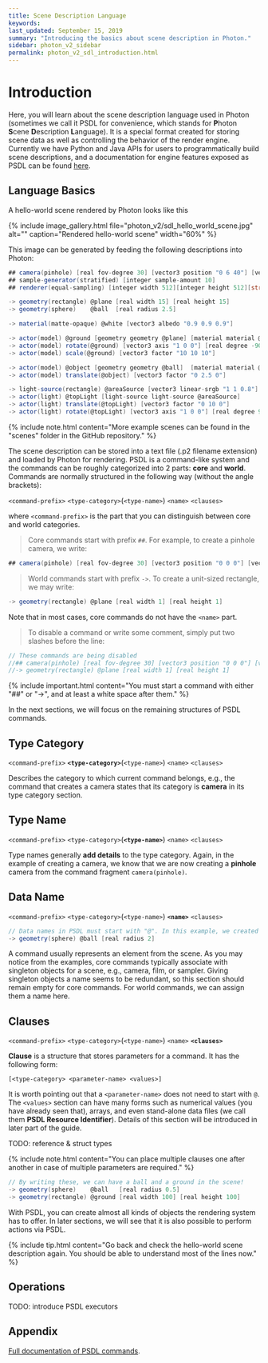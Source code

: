 ```yaml
---
title: Scene Description Language
keywords: 
last_updated: September 15, 2019
summary: "Introducing the basics about scene description in Photon."
sidebar: photon_v2_sidebar
permalink: photon_v2_sdl_introduction.html
---
```


# Introduction

Here, you will learn about the scene description language used in Photon (sometimes we call it PSDL for convenience, which stands for **P**hoton **S**cene **D**escription **L**anguage). It is a special format created for storing scene data as well as controlling the behavior of the render engine. Currently we have Python and Java APIs for users to programmatically build scene descriptions, and a documentation for engine features exposed as PSDL can be found [here](photon_v2_sdl_documentation.html).

## Language Basics

A hello-world scene rendered by Photon looks like this

{% include image_gallery.html file="photon_v2/sdl_hello_world_scene.jpg" alt="" caption="Rendered hello-world scene" width="60%" %}

This image can be generated by feeding the following descriptions into Photon:

```csharp
## camera(pinhole) [real fov-degree 30] [vector3 position "0 6 40"] [vector3 direction "0 0 -1"] [vector3 up-axis "0 1 0"]
## sample-generator(stratified) [integer sample-amount 10]
## renderer(equal-sampling) [integer width 512][integer height 512][string filter-name gaussian][string estimator bneept]

-> geometry(rectangle) @plane [real width 15] [real height 15]
-> geometry(sphere)    @ball  [real radius 2.5]

-> material(matte-opaque) @white [vector3 albedo "0.9 0.9 0.9"]

-> actor(model) @ground [geometry geometry @plane] [material material @white]
-> actor(model) rotate(@ground) [vector3 axis "1 0 0"] [real degree -90]
-> actor(model) scale(@ground) [vector3 factor "10 10 10"]

-> actor(model) @object [geometry geometry @ball]  [material material @white]
-> actor(model) translate(@object) [vector3 factor "0 2.5 0"]

-> light-source(rectangle) @areaSource [vector3 linear-srgb "1 1 0.8"] [real watts 400] [real width 2] [real height 2]
-> actor(light) @topLight [light-source light-source @areaSource]
-> actor(light) translate(@topLight) [vector3 factor "0 10 0"]
-> actor(light) rotate(@topLight) [vector3 axis "1 0 0"] [real degree 90]
```

{% include note.html content="More example scenes can be found in the \"scenes\" folder in the GitHub repository." %}

The scene description can be stored into a text file (.p2 filename extension) and loaded by Photon for rendering. PSDL is a command-like system and the commands can be roughly categorized into 2 parts: **core** and **world**. Commands are normally structured in the following way (without the angle brackets):

`<command-prefix>` `<type-category>`(`<type-name>`) `<name>` `<clauses>`

where `<command-prefix>` is the part that you can distinguish between core and world categories.

> Core commands start with prefix `##`. For example, to create a pinhole camera, we write:

```csharp
## camera(pinhole) [real fov-degree 30] [vector3 position "0 0 0"] [vector3 direction "0 0 -1"]
```

> World commands start with prefix `->`. To create a unit-sized rectangle, we may write:

```csharp
-> geometry(rectangle) @plane [real width 1] [real height 1]
```

Note that in most cases, core commands do not have the `<name>` part.

> To disable a command or write some comment, simply put two slashes before the line:

```csharp
// These commands are being disabled
//## camera(pinhole) [real fov-degree 30] [vector3 position "0 0 0"] [vector3 direction "0 0 -1"]
//-> geometry(rectangle) @plane [real width 1] [real height 1]
```

{% include important.html content="You must start a command with either \"##\" or \"->\", and at least a white space after them." %}

In the next sections, we will focus on the remaining structures of PSDL commands.

## Type Category

`<command-prefix>` **`<type-category>`**(`<type-name>`) `<name>` `<clauses>`

Describes the category to which current command belongs, e.g., the command that creates a camera states that its category is **camera** in its type category section.

## Type Name

`<command-prefix>` `<type-category>`(**`<type-name>`**) `<name>` `<clauses>`

Type names generally **add details** to the type category. Again, in the example of creating a camera, we know that we are now creating a **pinhole** camera from the command fragment `camera(pinhole)`.

## Data Name

`<command-prefix>` `<type-category>`(`<type-name>`) **`<name>`** `<clauses>`

```csharp
// Data names in PSDL must start with "@". In this example, we created a sphere named "@ball".
-> geometry(sphere) @ball [real radius 2]
```

A command usually represents an element from the scene. As you may notice from the examples, core commands typically associate with singleton objects for a scene, e.g., camera, film, or sampler. Giving singleton objects a name seems to be redundant, so this section should remain empty for core commands. For world commands, we can assign them a name here.

## Clauses

`<command-prefix>` `<type-category>`(`<type-name>`) `<name>` **`<clauses>`**

**Clause** is a structure that stores parameters for a command. It has the following form:

`[<type-category> <parameter-name> <values>]`

It is worth pointing out that a `<parameter-name>` does not need to start with `@`. The `<values>` section can have many forms such as numerical values (you have already seen that), arrays, and even stand-alone data files (we call them **PSDL Resource Identifier**). Details of this section will be introduced in later part of the guide.

TODO: reference & struct types

{% include note.html content="You can place multiple clauses one after another in case of multiple parameters are required." %}

```csharp
// By writing these, we can have a ball and a ground in the scene!
-> geometry(sphere)    @ball   [real radius 0.5]
-> geometry(rectangle) @ground [real width 100] [real height 100]
```

With PSDL, you can create almost all kinds of objects the rendering system has to offer. In later sections, we will see that it is also possible to perform actions via PSDL.

{% include tip.html content="Go back and check the hello-world scene description again. You should be able to understand most of the lines now." %}

## Operations

TODO: introduce PSDL executors

## Appendix

 [Full documentation of PSDL commands](photon_v2_sdl_documentation.html).
